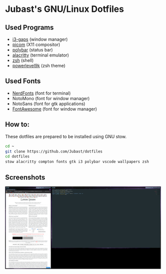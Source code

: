 # Jubast's GNU/Linux Dotfiles

## Used Programs
- [i3-gaps](https://github.com/Airblader/i3) (window manager)
- [picom](https://github.com/yshui/picom) (X11 compositor)
- [polybar](https://github.com/polybar/polybar) (status bar)
- [alacritty](https://github.com/jwilm/alacritty) (terminal emulator)
- [zsh](https://sourceforge.net/projects/zsh/) (shell)
- [powerlevel9k](https://github.com/Powerlevel9k/powerlevel9k) (zsh theme)

## Used Fonts
- [NerdFonts](https://github.com/ryanoasis/nerd-fonts) (font for terminal)
- NotoMono (font for window manager)
- NotoSans (font for gtk applications)
- [FontAwesome](https://github.com/FortAwesome/Font-Awesome) (font for window manager)

## How to:
These dotfiles are prepared to be installed using GNU stow.   
```bash
cd ~
git clone https://github.com/Jubast/dotfiles
cd dotfiles
stow alacritty compton fonts gtk i3 polybar vscode wallpapers zsh
```

## Screenshots
![Desk](screenshots/desk.png)